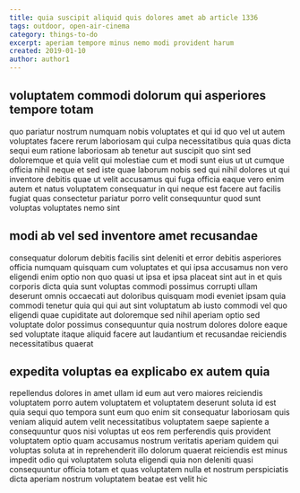 ```yaml
---
title: quia suscipit aliquid quis dolores amet ab article 1336
tags: outdoor, open-air-cinema
category: things-to-do
excerpt: aperiam tempore minus nemo modi provident harum
created: 2019-01-10
author: author1
---
```


## voluptatem commodi dolorum qui asperiores tempore totam

quo pariatur nostrum numquam nobis voluptates et qui id quo vel ut autem voluptates facere rerum laboriosam qui culpa necessitatibus quia quas dicta sequi eum ratione laboriosam ab tenetur aut suscipit quo sint sed doloremque et quia velit qui molestiae cum et modi sunt eius ut ut cumque officia nihil neque et sed iste quae laborum nobis sed qui nihil dolores ut qui inventore debitis quae ut velit accusamus qui fuga officia eaque vero enim autem et natus voluptatem consequatur in qui neque est facere aut facilis fugiat quas consectetur pariatur porro velit consequuntur quod sunt voluptas voluptates nemo sint

## modi ab vel sed inventore amet recusandae

consequatur dolorum debitis facilis sint deleniti et error debitis asperiores officia numquam quisquam cum voluptates et qui ipsa accusamus non vero eligendi enim optio non quo quasi ut ipsa et ipsa placeat sint aut in et quis corporis dicta quia sunt voluptas commodi possimus corrupti ullam deserunt omnis occaecati aut doloribus quisquam modi eveniet ipsam quia commodi tenetur quia qui qui aut sint voluptatum ab iusto commodi vel quo eligendi quae cupiditate aut doloremque sed nihil aperiam optio sed voluptate dolor possimus consequuntur quia nostrum dolores dolore eaque sed voluptate itaque aliquid facere aut laudantium et recusandae reiciendis necessitatibus quaerat

## expedita voluptas ea explicabo ex autem quia

repellendus dolores in amet ullam id eum aut vero maiores reiciendis voluptatem porro autem voluptatem et voluptatem deserunt soluta id est quia sequi quo tempora sunt eum quo enim sit consequatur laboriosam quis veniam aliquid autem velit necessitatibus voluptatem saepe sapiente a consequuntur quos nisi voluptas ut eos rem perferendis quis provident voluptatem optio quam accusamus nostrum veritatis aperiam quidem qui voluptas soluta at in reprehenderit illo dolorum quaerat reiciendis est minus impedit odio qui voluptatem soluta eligendi quia non deleniti quasi consequuntur officia totam et quas voluptatem nulla et nostrum perspiciatis dicta aperiam nostrum voluptatem beatae est velit hic
